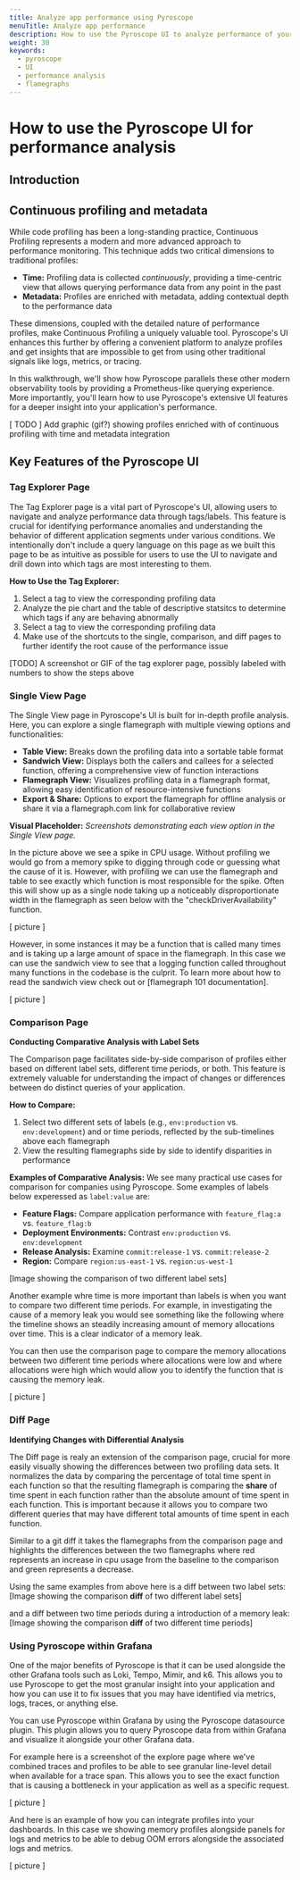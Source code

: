 ```yaml
---
title: Analyze app performance using Pyroscope  
menuTitle: Analyze app performance
description: How to use the Pyroscope UI to analyze performance of your applications.
weight: 30
keywords:
  - pyroscope
  - UI
  - performance analysis
  - flamegraphs
---
```


# How to use the Pyroscope UI for performance analysis

## Introduction

##  Continuous profiling and metadata 

While code profiling has been a long-standing practice, Continuous Profiling represents a modern and more advanced approach to performance monitoring. This technique adds two critical dimensions to traditional profiles:

- **Time:** Profiling data is collected _continuously_, providing a time-centric view that allows querying performance data from any point in the past
- **Metadata:** Profiles are enriched with metadata, adding contextual depth to the performance data

These dimensions, coupled with the detailed nature of performance profiles, make Continuous Profiling a uniquely valuable tool. Pyroscope's UI enhances this further by offering a convenient platform to analyze profiles and get insights that are impossible to get from using other traditional signals like logs, metrics, or tracing. 

In this walkthrough, we'll show how Pyroscope parallels these other modern observability tools by providing a Prometheus-like querying experience. More importantly, you'll learn how to use Pyroscope's extensive UI features for a deeper insight into your application's performance.

[ TODO ] Add graphic (gif?) showing profiles enriched with of continuous profiling with time and metadata integration

## Key Features of the Pyroscope UI

### Tag Explorer Page

The Tag Explorer page is a vital part of Pyroscope's UI, allowing users to navigate and analyze performance data through tags/labels. This feature is crucial for identifying performance anomalies and understanding the behavior of different application segments under various conditions. We intentionally don't include a query language on this page as we built this page to be as intuitive as possible for users to use the UI to navigate and drill down into which tags are most interesting to them.

**How to Use the Tag Explorer:**
1. Select a tag to view the corresponding profiling data
2. Analyze the pie chart and the table of descriptive statsitcs to determine which tags if any are behaving abnormally
3. Select a tag to view the corresponding profiling data
4. Make use of the shortcuts to the single, comparison, and diff pages to further identify the root cause of the performance issue

[TODO] A screenshot or GIF of the tag explorer page, possibly labeled with numbers to show the steps above

### Single View Page

The Single View page in Pyroscope's UI is built for in-depth profile analysis. Here, you can explore a single flamegraph with multiple viewing options and functionalities:

- **Table View:** Breaks down the profiling data into a sortable table format
- **Sandwich View:** Displays both the callers and callees for a selected function, offering a comprehensive view of function interactions
- **Flamegraph View:** Visualizes profiling data in a flamegraph format, allowing easy identification of resource-intensive functions
- **Export & Share:** Options to export the flamegraph for offline analysis or share it via a flamegraph.com link for collaborative review

**Visual Placeholder:** *Screenshots demonstrating each view option in the Single View page.*

In the picture above we see a spike in CPU usage. Without profiling we would go from a memory spike to digging through code or guessing what the cause of it is. However, with profiling we can use the flamegraph and table to see exactly which function is most responsible for the spike. Often this will show up as a single node taking up a noticeably disproportionate width in the flamegraph as seen below with the "checkDriverAvailability" function.

[ picture ]

However, in some instances it may be a function that is called many times and is taking up a large amount of space in the flamegraph. In this case we can use the sandwich view to see that a logging function called throughout many functions in the codebase is the culprit. To learn more about how to read the sandwich view check out or [flamegraph 101 documentation].

[ picture ]

### Comparison Page

**Conducting Comparative Analysis with Label Sets**

The Comparison page facilitates side-by-side comparison of profiles either based on different label sets, different time periods, or both. This feature is extremely valuable for understanding the impact of changes or differences between do distinct queries of your application. 

**How to Compare:**
1. Select two different sets of labels (e.g., `env:production` vs. `env:development`) and or time periods, reflected by the sub-timelines above each flamegraph
2. View the resulting flamegraphs side by side to identify disparities in performance

**Examples of Comparative Analysis:**
We see many practical use cases for comparison for companies using Pyroscope. Some examples of labels below experessed as `label:value` are:
- **Feature Flags:** Compare application performance with `feature_flag:a` vs. `feature_flag:b`
- **Deployment Environments:** Contrast `env:production` vs. `env:development`
- **Release Analysis:** Examine `commit:release-1` vs. `commit:release-2`
- **Region:** Compare `region:us-east-1` vs. `region:us-west-1`

[Image showing the comparison of two different label sets]

Another example whre time is more important than labels is when you want to compare two different time periods. For example, in investigating the cause of a memory leak you would see something like the following where the timeline shows an steadily increasing amount of memory allocations over time. This is a clear indicator of a memory leak. 

You can then use the comparison page to compare the memory allocations between two different time periods where allocations were low and where allocations were high which would allow you to identify the function that is causing the memory leak.

[ picture ]

### Diff Page

**Identifying Changes with Differential Analysis**

The Diff page is realy an extension of the comparison page, crucial for more easily visually showing the differences between two profiling data sets. It normalizes the data by comparing the percentage of total time spent in each function so that the resulting flamegraph is comparing the __share__ of time spent in each function rather than the absolute amount of time spent in each function. This is important because it allows you to compare two different queries that may have different total amounts of time spent in each function.

Similar to a git diff it takes the flamegraphs from the comparison page and highlights the differences between the two flamegraphs where red represents an increase in cpu usage from the baseline to the comparison and green represents a decrease.

Using the same examples from above here is a diff between two label sets:
[Image showing the comparison __diff__ of two different label sets]

and a diff between two time periods during a introduction of a memory leak:
[Image showing the comparison __diff__ of two different time periods]

### Using Pyroscope within Grafana

One of the major benefits of Pyroscope is that it can be used alongside the other Grafana tools such as Loki, Tempo, Mimir, and k6. This allows you to use Pyroscope to get the most granular insight into your application and how you can use it to fix issues that you may have identified via metrics, logs, traces, or anything else.

You can use Pyroscope within Grafana by using the Pyroscope datasource plugin. This plugin allows you to query Pyroscope data from within Grafana and visualize it alongside your other Grafana data. 

For example here is a screenshot of the explore page where we've combined traces and profiles to be able to see granular line-level detail when available for a trace span. This allows you to see the exact function that is causing a bottleneck in your application as well as a specific request.

[ picture ]

And here is an example of how you can integrate profiles into your dashboards. In this case we showing memory profiles alongside panels for logs and metrics to be able to debug OOM errors alongside the associated logs and metrics.

[ picture ]